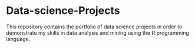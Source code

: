 # Data-science-Projects

This repository contains the portfolio of data science projects in order to demonstrate my skills in data analysis and mining using the R programming language.
